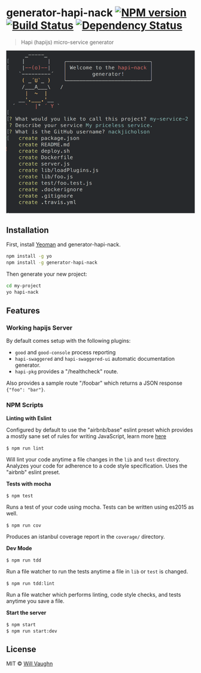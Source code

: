 # generator-hapi-nack [![NPM version][npm-image]][npm-url] [![Build Status][travis-image]][travis-url] [![Dependency Status][daviddm-image]][daviddm-url]

> Hapi (hapijs) micro-service generator

![](screenshot.png)

## Installation

First, install [Yeoman](http://yeoman.io) and generator-hapi-nack.

```bash
npm install -g yo
npm install -g generator-hapi-nack
```

Then generate your new project:

```bash
cd my-project
yo hapi-nack
```

## Features

### Working hapijs Server

By default comes setup with the following plugins:

- `good` and `good-console` process reporting
- `hapi-swaggered` and `hapi-swaggered-ui` automatic documentation generator.
- `hapi-pkg` provides a "/healthcheck" route.

Also provides a sample route "/foobar" which returns a JSON response `{"foo": "bar"}`.

### NPM Scripts

**Linting with Eslint**

Configured by default to use the "airbnb/base" eslint preset which provides 
a mostly sane set of rules for writing JavaScript, learn more [here](https://github.com/airbnb/javascript)

`$ npm run lint`

Will lint your code anytime a file changes in the `lib` and `test` directory. Analyzes your code for adherence to
a code style specification. Uses the "airbnb" eslint preset.

**Tests with mocha**

`$ npm test`

Runs a test of your code using mocha. Tests can be written using es2015 as well.

`$ npm run cov`

Produces an istanbul coverage report in the `coverage/` directory.

**Dev Mode**

`$ npm run tdd`

Run a file watcher to run the tests anytime a file in `lib` or `test` is changed.

`$ npm run tdd:lint`

Run a file watcher which performs linting, code style checks, and tests anytime you save a file.

**Start the server**

`$ npm start`  
`$ npm run start:dev`

## License

MIT © [Will Vaughn](https://github.com/nackjicholson)

[npm-image]: https://badge.fury.io/js/generator-hapi-nack.svg
[npm-url]: https://npmjs.org/package/generator-hapi-nack
[travis-image]: https://travis-ci.org/nackjicholson/generator-hapi-nack.svg?branch=master
[travis-url]: https://travis-ci.org/nackjicholson/generator-hapi-nack
[daviddm-image]: https://david-dm.org/nackjicholson/generator-hapi-nack.svg?theme=shields.io
[daviddm-url]: https://david-dm.org/nackjicholson/generator-hapi-nack
